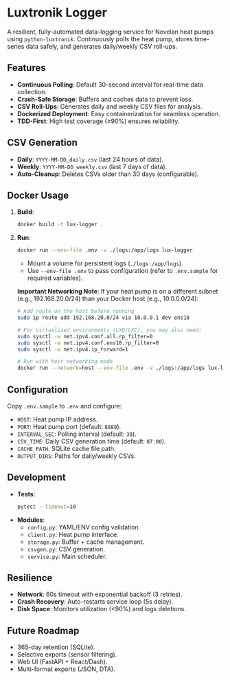 # Luxtronik Logger

A resilient, fully-automated data-logging service for Novelan heat pumps using `python-luxtronik`. Continuously polls the heat pump, stores time-series data safely, and generates daily/weekly CSV roll-ups.

## Features
- **Continuous Polling**: Default 30-second interval for real-time data collection.
- **Crash-Safe Storage**: Buffers and caches data to prevent loss.
- **CSV Roll-Ups**: Generates daily and weekly CSV files for analysis.
- **Dockerized Deployment**: Easy containerization for seamless operation.
- **TDD-First**: High test coverage (≥90%) ensures reliability.

## CSV Generation
- **Daily**: `YYYY-MM-DD_daily.csv` (last 24 hours of data).
- **Weekly**: `YYYY-MM-DD_weekly.csv` (last 7 days of data).
- **Auto-Cleanup**: Deletes CSVs older than 30 days (configurable).

## Docker Usage
1. **Build**:
   ```bash
   docker build -t lux-logger .
   ```
2. **Run**:
   ```bash
   docker run --env-file .env -v ./logs:/app/logs lux-logger
   ```
   - Mount a volume for persistent logs (`./logs:/app/logs`).
   - Use `--env-file .env` to pass configuration (refer to `.env.sample` for required variables).

   **Important Networking Note**: If your heat pump is on a different subnet (e.g., 192.168.20.0/24) than your Docker host (e.g., 10.0.0.0/24):
   ```bash
   # Add route on the host before running
   sudo ip route add 192.168.20.0/24 via 10.0.0.1 dev ens18
   
   # For virtualized environments (LXD/LXC), you may also need:
   sudo sysctl -w net.ipv4.conf.all.rp_filter=0
   sudo sysctl -w net.ipv4.conf.ens18.rp_filter=0
   sudo sysctl -w net.ipv4.ip_forward=1
   
   # Run with host networking mode
   docker run --network=host --env-file .env -v ./logs:/app/logs lux-logger
   ```

## Configuration
Copy `.env.sample` to `.env` and configure:
- `HOST`: Heat pump IP address.
- `PORT`: Heat pump port (default: `8889`).
- `INTERVAL_SEC`: Polling interval (default: `30`).
- `CSV_TIME`: Daily CSV generation time (default: `07:00`).
- `CACHE_PATH`: SQLite cache file path.
- `OUTPUT_DIRS`: Paths for daily/weekly CSVs.

## Development
- **Tests**:
  ```bash
  pytest --timeout=10
  ```
- **Modules**:
  - `config.py`: YAML/ENV config validation.
  - `client.py`: Heat pump interface.
  - `storage.py`: Buffer + cache management.
  - `csvgen.py`: CSV generation.
  - `service.py`: Main scheduler.

## Resilience
- **Network**: 60s timeout with exponential backoff (3 retries).
- **Crash Recovery**: Auto-restarts service loop (5s delay).
- **Disk Space**: Monitors utilization (<90%) and logs deletions.

## Future Roadmap
- 365-day retention (SQLite).
- Selective exports (sensor filtering).
- Web UI (FastAPI + React/Dash).
- Multi-format exports (JSON, DTA).